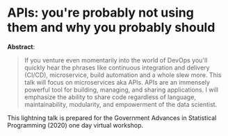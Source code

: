 # APIs: you're probably not using them and why you probably should

**Abstract**:

> If you venture even momentarily into the world of DevOps you'll quickly hear the phrases like continuous integration and delivery (CI/CD), microservice, build automation and a whole slew more. This talk will focus on microservices aka APIs. APIs are an immensely powerful tool for building, managing, and sharing applications. I will emphasize the ability to share code regardless of language, maintainability, modularity, and empowerment of the data scientist.

This lightning talk is prepared for the Government Advances in Statistical Programming (2020) one day virtual workshop.